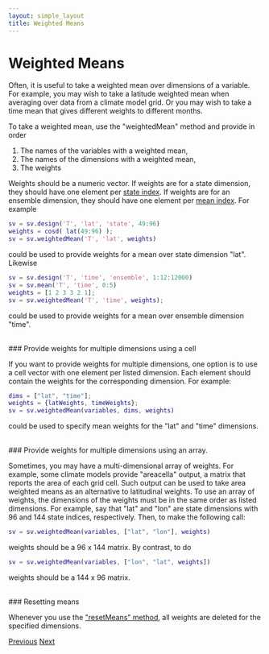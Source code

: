 ```yaml
---
layout: simple_layout
title: Weighted Means
---
```


# Weighted Means

Often, it is useful to take a weighted mean over dimensions of a variable. For example, you may wish to take a latitude weighted mean when averaging over data from a climate model grid. Or you may wish to take a time mean that gives different weights to different months.

To take a weighted mean, use the "weightedMean" method and provide in order
1. The names of the variables with a weighted mean,
2. The names of the dimensions with a weighted mean,
3. The weights

Weights should be a numeric vector. If weights are for a state dimension, they should have one element per [state index](dimension-indices#state-and-reference-indices). If weights are for an ensemble dimension, they should have one element per [mean index](dimension-indices#mean-indices). For example
```matlab
sv = sv.design('T', 'lat', 'state', 49:96)
weights = cosd( lat(49:96) );
sv = sv.weightedMean('T', 'lat', weights)
```
could be used to provide weights for a mean over state dimension "lat". Likewise
```matlab
sv = sv.design('T', 'time', 'ensemble', 1:12:12000)
sv = sv.mean('T', 'time', 0:5)
weights = [1 2 3 3 2 1];
sv = sv.weightedMean('T', 'time', weights);
```
could be used to provide weights for a mean over ensemble dimension "time".

<br>
### Provide weights for multiple dimensions using a cell

If you want to provide weights for multiple dimensions, one option is to use a cell vector with one element per listed dimension. Each element should contain the weights for the corresponding dimension. For example:
```matlab
dims = ["lat", "time"];
weights = {latWeights, timeWeights};
sv = sv.weightedMean(variables, dims, weights)
```
could be used to specify mean weights for the "lat" and "time" dimensions.

<br>
### Provide weights for multiple dimensions using an array.

Sometimes, you may have a multi-dimensional array of weights. For example, some climate models provide "areacella" output, a matrix that reports the area of each grid cell. Such output can be used to take area weighted means as an alternative to latitudinal weights. To use an array of weights, the dimensions of the weights must be in the same order as listed dimensions. For example, say that "lat" and "lon" are state dimensions with 96 and 144 state indices, respectively. Then, to make the following call:
```matlab
sv = sv.weightedMean(variables, ["lat", "lon"], weights)
```
weights should be a 96 x 144 matrix. By contrast, to do
```matlab
sv = sv.weightedMean(variables, ["lon", "lat", weights])
```
weights should be a 144 x 96 matrix.

<br>
### Resetting means

Whenever you use the ["resetMeans" method](mean#optional-reset-mean-options), all weights are deleted for the specified dimensions.

[Previous](mean)   [Next](build-ensemble)
